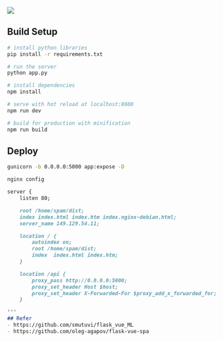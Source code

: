 ![](https://github.com/kuhung/flask_vue_ML/blob/master/flask_vue_ml.jpg?raw=true)


## Build Setup

``` bash
# install python libraries
pip install -r requirements.txt

# run the server
python app.py

# install dependencies
npm install

# serve with hot reload at localhost:8080
npm run dev

# build for production with minification
npm run build
```

## Deploy
``` bash
gunicorn -b 0.0.0.0:5000 app:expose -D
```

``` markdown
nginx config

server {
	listen 80;

	root /home/spam/dist;
	index index.html index.htm index.nginx-debian.html;
	server_name 149.129.54.11;

	location / {
		autoindex on;
		root /home/spam/dist;
		index  index.html index.htm;
	}

    location /api {
        proxy_pass http://0.0.0.0:5000; 
        proxy_set_header Host $host;
        proxy_set_header X-Forwarded-For $proxy_add_x_forwarded_for;
    }

'''
## Refer
- https://github.com/smutuvi/flask_vue_ML
- https://github.com/oleg-agapov/flask-vue-spa
